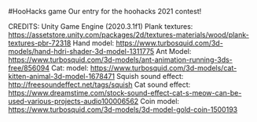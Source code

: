 #HooHacks game
Our entry for the hoohacks 2021 contest!

CREDITS:
Unity Game Engine (2020.3.1f1)
Plank textures: https://assetstore.unity.com/packages/2d/textures-materials/wood/plank-textures-pbr-72318 
Hand model: https://www.turbosquid.com/3d-models/hand-hdri-shader-3d-model-1311775 
Ant Model: https://www.turbosquid.com/3d-models/ant-animation-running-3ds-free/856094
Cat: model: https://www.turbosquid.com/3d-models/cat-kitten-animal-3d-model-1678471
Squish sound effect: http://freesoundeffect.net/tags/squish
Cat sound effect: https://www.dreamstime.com/stock-sound-effect-cat-s-meow-can-be-used-various-projects-audio100006562
Coin model: https://www.turbosquid.com/3d-models/3d-model-gold-coin-1500193